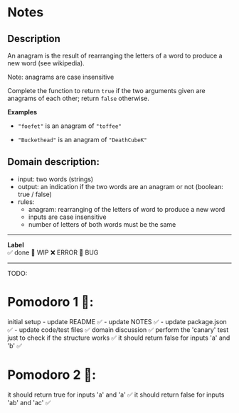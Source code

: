 # Notes

## Description 

An anagram is the result of rearranging the letters of a word to produce a new word (see wikipedia).

Note: anagrams are case insensitive

Complete the function to return `true` if the two arguments given are anagrams of each other; return `false` otherwise.

**Examples**

- `"foefet"`  is an anagram of `"toffee"`

- `"Buckethead"` is an anagram of `"DeathCubeK"`

## Domain description:

- input: two words (strings)
- output: an indication if the two words are an anagram or not (boolean: true / false)
- rules:
    - anagram: rearranging of the letters of word to produce a new word 
    - inputs are case insensitive
    - number of letters of both words must be the same

---

**Label**  
✅ done 🚧 WIP ❌ ERROR 🐛 BUG 

---

TODO:

# Pomodoro 1 🍅:
initial setup
    - update README ✅
    - update NOTES ✅ 
    - update package.json ✅
    - update code/test files ✅
domain discussion ✅
perform the 'canary' test just to check if the structure works ✅
it should return false for inputs 'a' and 'b' ✅

# Pomodoro 2 🍅:
it should return true for inputs 'a' and 'a' ✅
it should return false for inputs 'ab' and 'ac' ✅